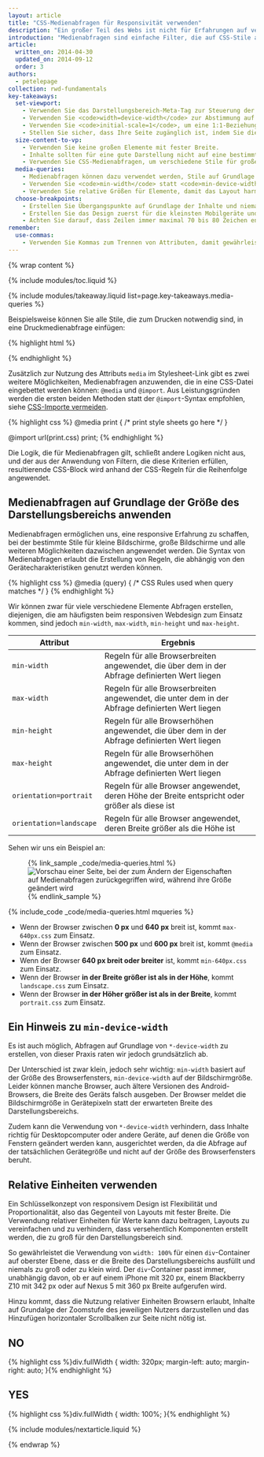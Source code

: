```yaml
---
layout: article
title: "CSS-Medienabfragen für Responsivität verwenden"
description: "Ein großer Teil des Webs ist nicht für Erfahrungen auf verschiedenen Geräten optimiert. Erlernen Sie die Grundlagen, mit denen Ihre Website auf Mobilgeräten, Desktopcomputern und jeglichen anderen Geräten mit einem Bildschirm funktioniert."
introduction: "Medienabfragen sind einfache Filter, die auf CSS-Stile angewendet werden können. Sie ermöglichen, Stile ganz einfach auf Grundlage von Charakteristiken des Geräts, das zur Anzeige der Inhalte genutzt wird, zu ändern, einschließlich Anzeigetyp, Breite, Höhe, Ausrichtung und sogar Auflösung."
article:
  written_on: 2014-04-30
  updated_on: 2014-09-12
  order: 3
authors:
  - petelepage
collection: rwd-fundamentals
key-takeaways:
  set-viewport:
    - Verwenden Sie das Darstellungsbereich-Meta-Tag zur Steuerung der Breite und Skalierung des Darstellungsbereichs im Browser.
    - Verwenden Sie <code>width=device-width</code> zur Abstimmung auf die Breite des Bildschirms in geräteunabhängigen Pixeln.
    - Verwenden Sie <code>initial-scale=1</code>, um eine 1:1-Beziehung zwischen CSS-Pixeln und geräteunabhängigen Pixeln zu gewährleisten.
    - Stellen Sie sicher, dass Ihre Seite zugänglich ist, indem Sie die Nutzerskalierung beibehalten.
  size-content-to-vp:
    - Verwenden Sie keine großen Elemente mit fester Breite.
    - Inhalte sollten für eine gute Darstellung nicht auf eine bestimmte Breite des Darstellungsbereichs ausgerichtet werden.
    - Verwenden Sie CSS-Medienabfragen, um verschiedene Stile für große und kleine Bildschirme anzuwenden.
  media-queries:
    - Medienabfragen können dazu verwendet werden, Stile auf Grundlage von Gerätecharakteristiken anzuwenden.
    - Verwenden Sie <code>min-width</code> statt <code>min-device-width</code>, um möglichst viele Breiten abzudecken.
    - Verwenden Sie relative Größen für Elemente, damit das Layout harmonisch bleibt.
  choose-breakpoints:
    - Erstellen Sie Übergangspunkte auf Grundlage der Inhalte und niemals auf Grundlage bestimmter Geräte, Produkte oder Marken.
    - Erstellen Sie das Design zuerst für die kleinsten Mobilgeräte und erweitern Sie die Erfahrung anschließend auf den zusätzlichen Platz, der auf größeren Anzeigen verfügbar ist.
    - Achten Sie darauf, dass Zeilen immer maximal 70 bis 80 Zeichen enthalten.
remember:
  use-commas:
    - Verwenden Sie Kommas zum Trennen von Attributen, damit gewährleistet ist, dass auch ältere Browser diese Attribute richtig verarbeiten können.
---
```

{% wrap content %}

<style>
  .smaller-img {
    width: 60%;
    display: block;
    margin-left: auto;
    margin-right: auto;
  }

  img.center {
    display: block;
    margin-left: auto;
    margin-right: auto;
  }

  video.responsiveVideo {
    width: 100%;
  }
</style>


{% include modules/toc.liquid %}

{% include modules/takeaway.liquid list=page.key-takeaways.media-queries %}


Beispielsweise können Sie alle Stile, die zum Drucken notwendig sind, in eine Druckmedienabfrage einfügen:

{% highlight html %}
<link rel="stylesheet" href="print.css" media="print">
{% endhighlight %}

Zusätzlich zur Nutzung des Attributs `media` im Stylesheet-Link gibt es zwei weitere Möglichkeiten, Medienabfragen anzuwenden, die in eine CSS-Datei eingebettet werden können: `@media` und `@import`. Aus Leistungsgründen werden die ersten beiden Methoden statt der `@import`-Syntax empfohlen, siehe [CSS-Importe vermeiden]({{site.fundamentals}}/performance/critical-rendering-path/page-speed-rules-and-recommendations.html).

{% highlight css %}
@media print {
  /* print style sheets go here */
}

@import url(print.css) print;
{% endhighlight %}

Die Logik, die für Medienabfragen gilt, schließt andere Logiken nicht aus, und der aus der Anwendung von Filtern, die diese Kriterien erfüllen, resultierende CSS-Block wird anhand der CSS-Regeln für die Reihenfolge angewendet.

## Medienabfragen auf Grundlage der Größe des Darstellungsbereichs anwenden

Medienabfragen ermöglichen uns, eine responsive Erfahrung zu schaffen, bei der bestimmte Stile für kleine Bildschirme, große Bildschirme und alle weiteren Möglichkeiten dazwischen angewendet werden. Die Syntax von Medienabfragen erlaubt die Erstellung von Regeln, die abhängig von den Gerätecharakteristiken genutzt werden können.

{% highlight css %}
@media (query) {
  /* CSS Rules used when query matches */
}
{% endhighlight %}

Wir können zwar für viele verschiedene Elemente Abfragen erstellen, diejenigen, die am häufigsten beim responsiven Webdesign zum Einsatz kommen, sind jedoch `min-width`, `max-width`, `min-height` und `max-height`.


<table class="table-2">
  <colgroup>
    <col span="1">
    <col span="1">
  </colgroup>
  <thead>
    <tr>
      <th data-th="Attribut">Attribut</th>
      <th data-th="Ergebnis">Ergebnis</th>
    </tr>
  </thead>
  <tbody>
    <tr>
      <td data-th="Attribut"><code>min-width</code></td>
      <td data-th="Ergebnis">Regeln für alle Browserbreiten angewendet, die über dem in der Abfrage definierten Wert liegen</td>
    </tr>
    <tr>
      <td data-th="Attribut"><code>max-width</code></td>
      <td data-th="Ergebnis">Regeln für alle Browserbreiten angewendet, die unter dem in der Abfrage definierten Wert liegen</td>
    </tr>
    <tr>
      <td data-th="Attribut"><code>min-height</code></td>
      <td data-th="Ergebnis">Regeln für alle Browserhöhen angewendet, die über dem in der Abfrage definierten Wert liegen</td>
    </tr>
    <tr>
      <td data-th="Attribut"><code>max-height</code></td>
      <td data-th="Ergebnis">Regeln für alle Browserhöhen angewendet, die unter dem in der Abfrage definierten Wert liegen</td>
    </tr>
    <tr>
      <td data-th="Attribut"><code>orientation=portrait</code></td>
      <td data-th="Ergebnis">Regeln für alle Browser angewendet, deren Höhe der Breite entspricht oder größer als diese ist</td>
    </tr>
    <tr>
      <td data-th="Attribut"><code>orientation=landscape</code></td>
      <td data-th="Ergebnis">Regeln für alle Browser angewendet, deren Breite größer als die Höhe ist</td>
    </tr>
  </tbody>
</table>

Sehen wir uns ein Beispiel an:

<figure>
  {% link_sample _code/media-queries.html %}
    <img src="imgs/mq.png" class="center" srcset="imgs/mq.png 1x, imgs/mq-2x.png 2x" alt="Vorschau einer Seite, bei der zum Ändern der Eigenschaften auf Medienabfragen zurückgegriffen wird, während ihre Größe geändert wird">
  {% endlink_sample %}
</figure>

{% include_code _code/media-queries.html mqueries %}

* Wenn der Browser zwischen <b>0 px</b> und <b>640 px</b> breit ist, kommt `max-640px.css` zum Einsatz.
* Wenn der Browser zwischen <b>500 px</b> und <b>600 px</b> breit ist, kommt `@media` zum Einsatz.
* Wenn der Browser <b>640 px breit oder breiter</b> ist, kommt `min-640px.css` zum Einsatz.
* Wenn der Browser <b>in der Breite größer ist als in der Höhe</b>, kommt `landscape.css` zum Einsatz.
* Wenn der Browser <b>in der Höher größer ist als in der Breite</b>, kommt `portrait.css` zum Einsatz.


## Ein Hinweis zu `min-device-width`

Es ist auch möglich, Abfragen auf Grundlage von `*-device-width` zu erstellen, von dieser Praxis raten wir jedoch grundsätzlich ab.

Der Unterschied ist zwar klein, jedoch sehr wichtig: `min-width` basiert auf der Größe des Browserfensters, `min-device-width` auf der Bildschirmgröße. Leider können manche Browser, auch ältere Versionen des Android-Browsers, die Breite des Geräts falsch ausgeben. Der Browser meldet die Bildschirmgröße in Gerätepixeln statt der erwarteten Breite des Darstellungsbereichs.

Zudem kann die Verwendung von `*-device-width` verhindern, dass Inhalte richtig für Desktopcomputer oder andere Geräte, auf denen die Größe von Fenstern geändert werden kann, ausgerichtet werden, da die Abfrage auf der tatsächlichen Gerätegröße und nicht auf der Größe des Browserfensters beruht.

## Relative Einheiten verwenden

Ein Schlüsselkonzept von responsivem Design ist Flexibilität und Proportionalität, also das Gegenteil von Layouts mit fester Breite. Die Verwendung relativer Einheiten für Werte kann dazu beitragen, Layouts zu vereinfachen und zu verhindern, dass versehentlich Komponenten erstellt werden, die zu groß für den Darstellungsbereich sind.

So gewährleistet die Verwendung von `width: 100%` für einen `div`-Container auf oberster Ebene, dass er die Breite des Darstellungsbereichs ausfüllt und niemals zu groß oder zu klein wird. Der `div`-Container passt immer, unabhängig davon, ob er auf einem iPhone mit 320 px, einem Blackberry Z10 mit 342 px oder auf Nexus 5 mit 360 px Breite aufgerufen wird.

Hinzu kommt, dass die Nutzung relativer Einheiten Browsern erlaubt, Inhalte auf Grundalge der Zoomstufe des jeweiligen Nutzers darzustellen und das Hinzufügen horizontaler Scrollbalken zur Seite nicht nötig ist.

<div class="clear">
  <div class="g--half">
    <h2 class="text-danger text-center">NO</h2>
{% highlight css %}div.fullWidth {
  width: 320px;
  margin-left: auto;
  margin-right: auto;
}{% endhighlight %}
  </div>

  <div class="g--half g--last">
    <h2 class="text-success text-center">YES</h2>
{% highlight css %}div.fullWidth {
  width: 100%;
}{% endhighlight %}
  </div>
</div>

{% include modules/nextarticle.liquid %}

{% endwrap %}

